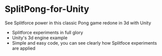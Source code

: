 SplitPong-for-Unity
===================

See Splitforce power in this classic Pong game redone in 3d with Unity

- Splitforce experiments in full glory
- Unity's 3d engine example
- Simple and easy code, you can see clearly how Splitfoce experiments are applied
 
